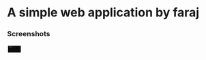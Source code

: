 # A simple web application by faraj

### Screenshots

<img style="padding: 1.5px" align="left" alt="Screenshot" width="30px" src="https://raw.githubusercontent.com/faraaj/WebApp/main/assets/unknown.png"/>
